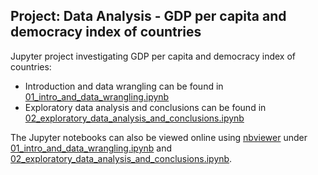 ## Project: Data Analysis - GDP per capita and democracy index of countries

Jupyter project investigating GDP per capita and democracy index of countries:
- Introduction and data wrangling can be found in 
  [01_intro_and_data_wrangling.ipynb](./01_intro_and_data_wrangling.ipynb)
- Exploratory data analysis and conclusions can be found in 
  [02_exploratory_data_analysis_and_conclusions.ipynb](./02_exploratory_data_analysis_and_conclusions.ipynb)  

The Jupyter notebooks can also be viewed online using [nbviewer](https://nbviewer.jupyter.org/) under
[01_intro_and_data_wrangling.ipynb](https://nbviewer.jupyter.org/github/drdtr/udacity-data-analyst-project-2-introduction-to-data-analysis/blob/main/project/01_intro_and_data_wrangling.ipynb)
and [02_exploratory_data_analysis_and_conclusions.ipynb](https://nbviewer.jupyter.org/github/drdtr/udacity-data-analyst-project-2-introduction-to-data-analysis/blob/main/project/02_exploratory_data_analysis_and_conclusions.ipynb).
